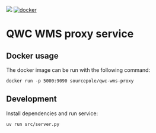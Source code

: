 [![](https://github.com/qwc-services/qwc-wms-proxy/workflows/build/badge.svg)](https://github.com/qwc-services/qwc-wms-proxy/actions)
[![docker](https://img.shields.io/docker/v/sourcepole/qwc-wms-proxy?label=Docker%20image&sort=semver)](https://hub.docker.com/r/sourcepole/qwc-wms-proxy)

QWC WMS proxy service
=====================


Docker usage
------------

The docker image can be run with the following command:

    docker run -p 5000:9090 sourcepole/qwc-wms-proxy


Development
-----------

Install dependencies and run service:

    uv run src/server.py
